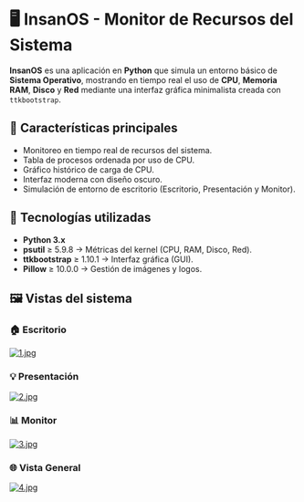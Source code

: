 # 🖥️ InsanOS - Monitor de Recursos del Sistema

**InsanOS** es una aplicación en **Python** que simula un entorno básico de **Sistema Operativo**, mostrando en tiempo real el uso de **CPU**, **Memoria RAM**, **Disco** y **Red** mediante una interfaz gráfica minimalista creada con `ttkbootstrap`.

## 🚀 Características principales
- Monitoreo en tiempo real de recursos del sistema.
- Tabla de procesos ordenada por uso de CPU.
- Gráfico histórico de carga de CPU.
- Interfaz moderna con diseño oscuro.
- Simulación de entorno de escritorio (Escritorio, Presentación y Monitor).

## 🧩 Tecnologías utilizadas
- **Python 3.x**
- **psutil** ≥ 5.9.8 → Métricas del kernel (CPU, RAM, Disco, Red).
- **ttkbootstrap** ≥ 1.10.1 → Interfaz gráfica (GUI).
- **Pillow** ≥ 10.0.0 → Gestión de imágenes y logos.

## 🖼️ Vistas del sistema

### 🏠 Escritorio
<a target="_blank" href="https://www.imgbob.net/PNJg4R7Fz9UVskI"><img  src="https://www.imgbob.net/ib/LldClRZkRDIugyk_1760890423.jpg" alt="1.jpg"/></a>

### 💡 Presentación
<a target="_blank" href="https://www.imgbob.net/Jab83ESTyBhGe74"><img  src="https://www.imgbob.net/ib/ftYbZfZNkkkjMgY_1760890423.jpg" alt="2.jpg"/></a>

### 📊 Monitor
<a target="_blank" href="https://www.imgbob.net/6lCmeNtLGKVcIUU"><img  src="https://www.imgbob.net/ib/2UMsN4Q03egYHwj_1760890423.jpg" alt="3.jpg"/></a>

### 🌐 Vista General
<a target="_blank" href="https://www.imgbob.net/nwdneAyiVyLR5Eu"><img  src="https://www.imgbob.net/ib/ZVuYWUUuKbHWVp4_1760890423.jpg" alt="4.jpg"/></a>

